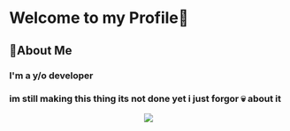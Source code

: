 <h1> Welcome to my Profile👋</h1>

<h2> 🚀About Me </h2>

<h3> I'm a  y/o developer <h3>
  
  <h3> im still making this thing its not done yet i just forgor 💀 about it </h3>

  <Center> <img src="https://discord.c99.nl/widget/theme-3/562537207517413376.png" </img> </center>
